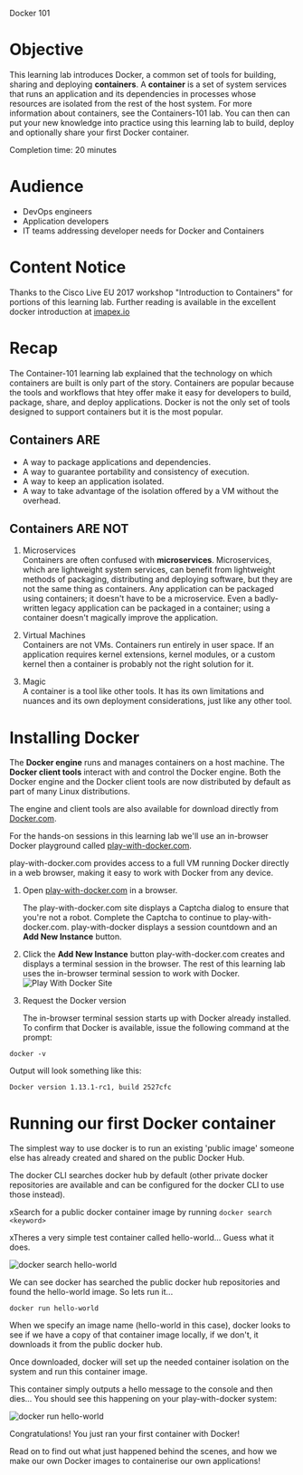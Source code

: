 Docker 101

# Objective

This learning lab introduces Docker, a common set of tools for
building, sharing and deploying __containers__. A __container__ is a
set of system services that runs an application and its dependencies
in processes whose resources are isolated from the rest of the host
system. For more information about containers, see the Containers-101
lab. You can then can put your new knowledge into practice using this
learning lab to build, deploy and optionally share your first Docker
container.

Completion time: 20 minutes

# Audience

* DevOps engineers
* Application developers
* IT teams addressing developer needs for Docker and Containers

# Content Notice

Thanks to the Cisco Live EU 2017 workshop "Introduction to Containers"
for portions of this learning lab. Further reading is available in the
excellent docker introduction at
[imapex.io](https://github.com/imapex-training/mod_adv_docker/blob/master/README.md)

# Recap

The Container-101 learning lab explained that the technology on which
containers are built is only part of the story. Containers are popular
because the tools and workflows that htey offer make it easy for
developers to build, package, share, and deploy applications. Docker
is not the only set of tools designed to support containers but it is
the most popular.

## Containers ARE
* A way to package applications and dependencies.
* A way to guarantee portability and consistency of execution.
* A way to keep an application isolated.
* A way to take advantage of the isolation offered by a VM without the overhead.

## Containers ARE NOT

1. Microservices  
Containers are often confused with
__microservices__. Microservices, which are lightweight system
services, can benefit from lightweight methods of packaging,
distributing and deploying software, but they are not the same
thing as containers. Any application can be packaged using
containers; it doesn't have to be a microservice. Even a
badly-written legacy application can be packaged in a container;
using a container doesn't magically improve the application.

2. Virtual Machines  
Containers are not VMs. Containers run entirely in user space. If
an application requires kernel extensions, kernel modules, or a
custom kernel then a container is probably not the right solution
for it.

3. Magic  
A container is a tool like other tools. It has its own limitations
and nuances and its own deployment considerations, just like any
other tool.

# Installing Docker

The __Docker engine__ runs and manages containers on a host
machine. The __Docker client tools__ interact with and control the
Docker engine. Both the Docker engine and the Docker client tools are
now distributed by default as part of many Linux distributions.

The engine and client tools are also available for download directly
from [Docker.com](http://www.docker.com).

For the hands-on sessions in this learning lab we'll use an in-browser
Docker playground called
[play-with-docker.com](http://labs.play-with-docker.com/).

play-with-docker.com provides access to a full VM running Docker
directly in a web browser, making it easy to work with Docker from any
device.

1. Open [play-with-docker.com](http://labs.play-with-docker.com/) in a
   browser.  

   The play-with-docker.com site displays a Captcha dialog to ensure
   that you're not a robot. Complete the Captcha to continue to
   play-with-docker.com. play-with-docker displays a session countdown
   and an __Add New Instance__ button.

2. Click the __Add New Instance__ button
   play-with-docker.com creates and displays a terminal session in the
   browser. The rest of this learning lab uses the in-browser terminal
   session to work with Docker.  ![Play With Docker
   Site](assets/images/playwithdocker1.png)

3. Request the Docker version  

   The in-browser terminal session starts up with Docker already
   installed. To confirm that Docker is available, issue the following
   command at the prompt:  
```
docker -v
```  
   Output will look something like this:  
```
Docker version 1.13.1-rc1, build 2527cfc
```

# Running our first Docker container

The simplest way to use docker is to run an existing 'public image'
someone else has already created and shared on the public Docker Hub.

The docker CLI searches docker hub by default (other private docker
repositories are available and can be configured for the docker CLI to
use those instead).

xSearch for a public docker container image by running `docker search
<keyword>`

xTheres a very simple test container called hello-world... Guess what
it does.

![docker search
 hello-world](/posts/files/docker-101/assets/images/dockersearch.png)

We can see docker has searched the public docker hub repositories and
found the hello-world image. So lets run it...

```
docker run hello-world
```

When we specify an image name (hello-world in this case), docker looks
to see if we have a copy of that container image locally, if we don't,
it downloads it from the public docker hub.

Once downloaded, docker will set up the needed container isolation on
the system and run this container image.

This container simply outputs a hello message to the console and then
dies... You should see this happening on your play-with-docker system:

![docker run
 hello-world](/posts/files/docker-101/assets/images/dockerrun1.png)

Congratulations! You just ran your first container with Docker!

Read on to find out what just happened behind the scenes, and how we
make our own Docker images to containerise our own applications!

